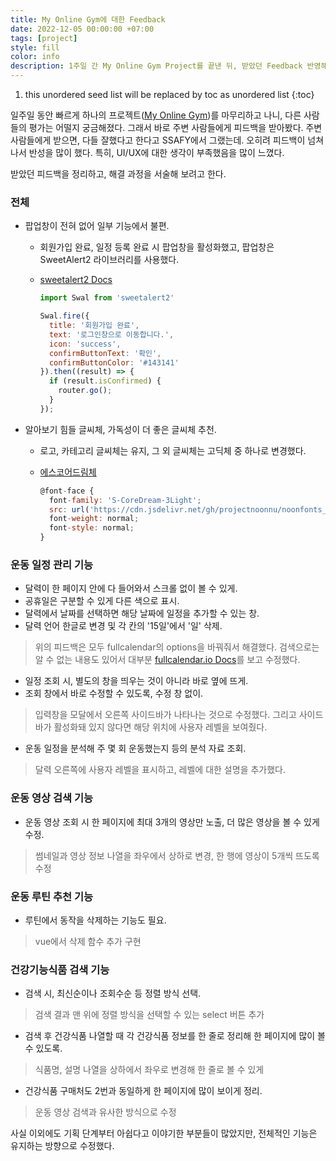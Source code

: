 ```yaml
---
title: My Online Gym에 대한 Feedback
date: 2022-12-05 00:00:00 +07:00
tags: [project]
style: fill
color: info
description: 1주일 간 My Online Gym Project를 끝낸 뒤, 받았던 Feedback 반영해 코드 수정하기
---
```


1. this unordered seed list will be replaced by toc as unordered list
{:toc}

일주일 동안 빠르게 하나의 프로젝트([My Online Gym](https://jeeyoun-s.github.io/projects/2-my-online-gym))를 마무리하고 나니, 다른 사람들의 평가는 어떨지 궁금해졌다. 그래서 바로 주변 사람들에게 피드백을 받아봤다. 주변 사람들에게 받으면, 다들 잘했다고 한다고 SSAFY에서 그랬는데. 오히려 피드백이 넘쳐나서 반성을 많이 했다. 특히, UI/UX에 대한 생각이 부족했음을 많이 느꼈다.

받았던 피드백을 정리하고, 해결 과정을 서술해 보려고 한다.

### 전체
- 팝업창이 전혀 없어 일부 기능에서 불편.
  - 회원가입 완료, 일정 등록 완료 시 팝업창을 활성화했고, 팝업창은 SweetAlert2 라이브러리를 사용했다.
  - [sweetalert2 Docs](https://sweetalert2.github.io/)
    
    ```javascript
    import Swal from 'sweetalert2'

    Swal.fire({
      title: '회원가입 완료',
      text: '로그인창으로 이동합니다.',
      icon: 'success',
      confirmButtonText: '확인',
      confirmButtonColor: '#143141'
    }).then((result) => {
      if (result.isConfirmed) {
        router.go();
      }
    });
    ```

- 알아보기 힘들 글씨체, 가독성이 더 좋은 글씨체 추천.
  - 로고, 카테고리 글씨체는 유지, 그 외 글씨체는 고딕체 중 하나로 변경했다.
  - [에스코어드림체](https://noonnu.cc/font_page/223)
    
    ```javascript
    @font-face {
      font-family: 'S-CoreDream-3Light';
      src: url('https://cdn.jsdelivr.net/gh/projectnoonnu/noonfonts_six@1.2/S-CoreDream-3Light.woff') format('woff');
      font-weight: normal;
      font-style: normal;
    }
    ```

### 운동 일정 관리 기능
- 달력이 한 페이지 안에 다 들어와서 스크롤 없이 볼 수 있게.
- 공휴일은 구분할 수 있게 다른 색으로 표시.
- 달력에서 날짜를 선택하면 해당 날짜에 일정을 추가할 수 있는 창.
- 달력 언어 한글로 변경 및 각 칸의 '15일'에서 '일' 삭제.

> 위의 피드백은 모두 fullcalendar의 options을 바꿔줘서 해결했다. 검색으로는 알 수 없는 내용도 있어서 대부분 [fullcalendar.io Docs](https://fullcalendar.io/docs)를 보고 수정했다.

- 일정 조회 시, 별도의 창을 띄우는 것이 아니라 바로 옆에 뜨게.
- 조회 창에서 바로 수정할 수 있도록, 수정 창 없이.

> 입력창을 모달에서 오른쪽 사이드바가 나타나는 것으로 수정했다. 그리고 사이드바가 활성화돼 있지 않다면 해당 위치에 사용자 레벨을 보여줬다.

- 운동 일정을 분석해 주 몇 회 운동했는지 등의 분석 자료 조회.

> 달력 오른쪽에 사용자 레벨을 표시하고, 레벨에 대한 설명을 추가했다.

### 운동 영상 검색 기능
- 운동 영상 조회 시 한 페이지에 최대 3개의 영상만 노출, 더 많은 영상을 볼 수 있게 수정.

> 썸네일과 영상 정보 나열을 좌우에서 상하로 변경, 한 행에 영상이 5개씩 뜨도록 수정

### 운동 루틴 추천 기능
- 루틴에서 동작을 삭제하는 기능도 필요.

> vue에서 삭제 함수 추가 구현

### 건강기능식품 검색 기능
- 검색 시, 최신순이나 조회수순 등 정렬 방식 선택.

> 검색 결과 맨 위에 정렬 방식을 선택할 수 있는 select 버튼 추가

- 검색 후 건강식품 나열할 때 각 건강식품 정보를 한 줄로 정리해 한 페이지에 많이 볼 수 있도록.

> 식품명, 설명 나열을 상하에서 좌우로 변경해 한 줄로 볼 수 있게

- 건강식품 구매처도 2번과 동일하게 한 페이지에 많이 보이게 정리.

> 운동 영상 검색과 유사한 방식으로 수정

사실 이외에도 기획 단계부터 아쉽다고 이야기한 부분들이 많았지만, 전체적인 기능은 유지하는 방향으로 수정했다.